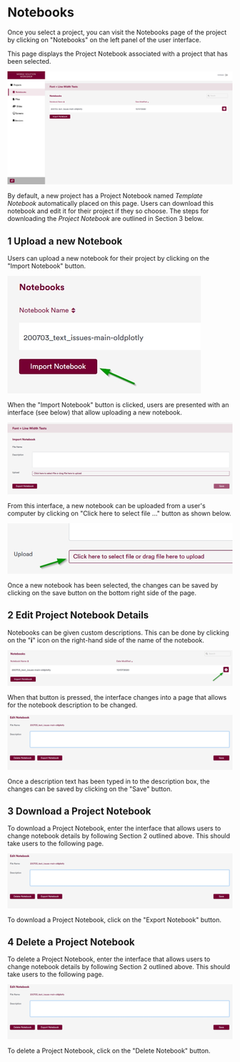 # Notebooks

Once you select a project, you can visit the Notebooks page of the project by clicking on "Notebooks" on the left
panel of the user interface.

This page displays the Project Notebook associated with a project that has been selected.

![](/img/doc/05_notebooks_page.jpg)

By default, a new project has a Project Notebook named *Template Notebook* automatically placed on this page. Users can
download this notebook and edit it for their project if they so choose. The steps for downloading the
*Project Notebook* are outlined in Section 3 below.

##  **1 Upload a new Notebook** 

Users can upload a new notebook for their project by clicking on the "Import Notebook" button.

![](/img/doc/19_import_notebook.jpg)

When the "Import Notebook" button is clicked, users are presented with an interface (see below) that allow uploading a new notebook.

![](/img/doc/20_import_notebook_interface.jpg)

From this interface, a new notebook can be uploaded from a user's computer by clicking on "Click here to select
file ..." button as shown below.

![](/img/doc/21_select_notebook_upload.jpg)

Once a new notebook has been selected, the changes can be saved by clicking on the save button on the bottom right side of the page.

##  **2 Edit Project Notebook Details** 

Notebooks can be given custom descriptions. This can be done by clicking on the "**i**" icon on the right-hand side
of the name of the notebook.

![](/img/doc/22_change_notebook_details.jpg)

When that button is pressed, the interface changes into a page that allows for the notebook description to be changed.

![](/img/doc/23_change_notebook_details_interface.jpg)

Once a description text has been typed in to the description box, the changes can be saved by clicking on the "Save" button.

##  **3 Download a Project Notebook** 

To download a Project Notebook, enter the interface that allows users to change notebook details by following
Section 2 outlined above. This should take users to the following page.

![](/img/doc/23_change_notebook_details_interface.jpg)

To download a Project Notebook, click on the "Export Notebook" button.

##  **4 Delete a Project Notebook** 

To delete a Project Notebook, enter the interface that allows users to change notebook details by following Section 2
outlined above. This should take users to the following page.

![](/img/doc/23_change_notebook_details_interface.jpg)

To delete a Project Notebook, click on the "Delete Notebook" button.